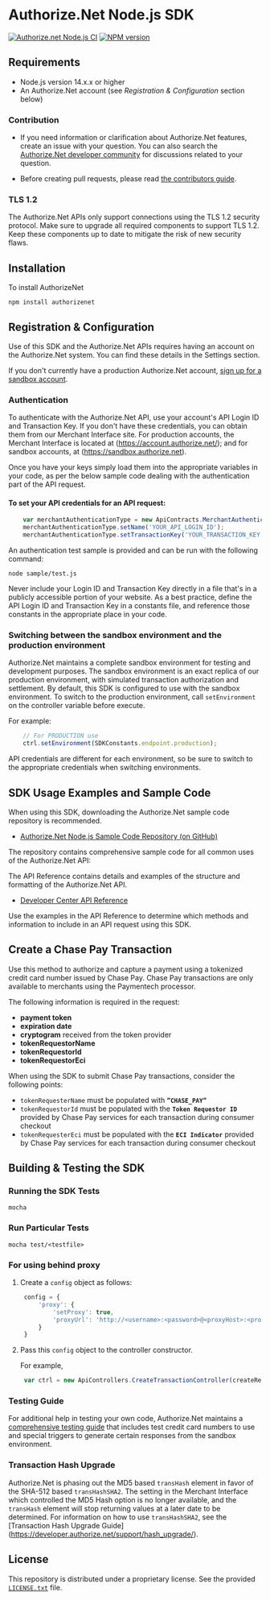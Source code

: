 # Authorize.Net Node.js SDK 

[![Authorize.net Node.js CI](https://github.com/AuthorizeNet/sdk-node/actions/workflows/nodejs-workflow.yml/badge.svg?branch=master)](https://github.com/AuthorizeNet/sdk-node/actions/workflows/nodejs-workflow.yml)
[![NPM version](https://badge.fury.io/js/authorizenet.png)](http://badge.fury.io/js/authorizenet)


## Requirements

* Node.js version 14.x.x or higher
* An Authorize.Net account (see _Registration & Configuration_ section below)

### Contribution

  - If you need information or clarification about Authorize.Net features, create an issue with your question. You can also search the [Authorize.Net developer community](https://community.developer.authorize.net/) for discussions related to your question.

  - Before creating pull requests, please read [the contributors guide](CONTRIBUTING.md).

### TLS 1.2

The Authorize.Net APIs only support connections using the TLS 1.2 security protocol. Make sure to upgrade all required components to support TLS 1.2. Keep these components up to date to mitigate the risk of new security flaws.

## Installation

To install AuthorizeNet

`npm install authorizenet`


## Registration & Configuration

Use of this SDK and the Authorize.Net APIs requires having an account on the Authorize.Net system. You can find these details in the Settings section.

If you don't currently have a production Authorize.Net account, [sign up for a sandbox account](https://developer.authorize.net/sandbox/).

### Authentication

To authenticate with the Authorize.Net API, use your account's API Login ID and Transaction Key. If you don't have these credentials, you can obtain them from our Merchant Interface site. For production accounts, the Merchant Interface is located at (https://account.authorize.net/); and for sandbox accounts, at (https://sandbox.authorize.net).

Once you have your keys simply load them into the appropriate variables in your code, as per the below sample code dealing with the authentication part of the API request. 

#### To set your API credentials for an API request: 

```javascript
	var merchantAuthenticationType = new ApiContracts.MerchantAuthenticationType();
	merchantAuthenticationType.setName('YOUR_API_LOGIN_ID');
	merchantAuthenticationType.setTransactionKey('YOUR_TRANSACTION_KEY');
```

An authentication test sample is provided and can be run with the following command:

`node sample/test.js`  

Never include your Login ID and Transaction Key directly in a file that's in a publicly accessible portion of your website. As a best practice, define the API Login ID and Transaction Key in a constants file, and reference those constants in the appropriate place in your code.

### Switching between the sandbox environment and the production environment

Authorize.Net maintains a complete sandbox environment for testing and development purposes. The sandbox environment is an exact replica of our production environment, with simulated transaction authorization and settlement. By default, this SDK is configured to use with the sandbox environment. To switch to the production environment, call `setEnvironment` on the controller variable before execute.

For example:

```javascript
    // For PRODUCTION use
    ctrl.setEnvironment(SDKConstants.endpoint.production);
```

API credentials are different for each environment, so be sure to switch to the appropriate credentials when switching environments.


## SDK Usage Examples and Sample Code

When using this SDK, downloading the Authorize.Net sample code repository is recommended.

* [Authorize.Net Node.js Sample Code Repository (on GitHub)](https://github.com/AuthorizeNet/sample-code-node)

The repository contains comprehensive sample code for all common uses of the Authorize.Net API:

The API Reference contains details and examples of the structure and formatting of the Authorize.Net API.

* [Developer Center API Reference](http://developer.authorize.net/api/reference/index.html)

Use the examples in the API Reference to determine which methods and information to include in an API request using this SDK.

## Create a Chase Pay Transaction

Use this method to authorize and capture a payment using a tokenized credit card number issued by Chase Pay. Chase Pay transactions are only available to merchants using the Paymentech processor.

The following information is required in the request:

- **payment token**
- **expiration date**
- **cryptogram** received from the token provider
- **tokenRequestorName**
- **tokenRequestorId**
- **tokenRequestorEci**

When using the SDK to submit Chase Pay transactions, consider the following points:

- `tokenRequesterName` must be populated with **`”CHASE_PAY”`**
- `tokenRequestorId` must be populated with the **`Token Requestor ID`** provided by Chase Pay services for each transaction during consumer checkout
- `tokenRequesterEci` must be populated with the **`ECI Indicator`** provided by Chase Pay services for each transaction during consumer checkout  


## Building & Testing the SDK

### Running the SDK Tests

`mocha`

### Run Particular Tests

`mocha test/<testfile>`


### For using behind proxy

1. Create a `config` object as follows:
   ```javascript
    config = {
        'proxy': {
            'setProxy': true,
            'proxyUrl': 'http://<username>:<password>@<proxyHost>:<proxyPort>'
        }
    }
   ```

2. Pass this `config` object to the controller constructor.
   
   For example,
   
   ```javascript
    var ctrl = new ApiControllers.CreateTransactionController(createRequest.getJSON(), config);
   ```

### Testing Guide

For additional help in testing your own code, Authorize.Net maintains a [comprehensive testing guide](http://developer.authorize.net/hello_world/testing_guide/) that includes test credit card numbers to use and special triggers to generate certain responses from the sandbox environment.

### Transaction Hash Upgrade

Authorize.Net is phasing out the MD5 based `transHash` element in favor of the SHA-512 based `transHashSHA2`. The setting in the Merchant Interface which controlled the MD5 Hash option is no longer available, and the `transHash` element will stop returning values at a later date to be determined. For information on how to use `transHashSHA2`, see the [Transaction Hash Upgrade Guide] (https://developer.authorize.net/support/hash_upgrade/).

## License

This repository is distributed under a proprietary license. See the provided [`LICENSE.txt`](/LICENSE.txt) file.
